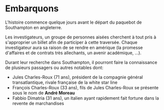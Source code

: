 # Embarquons

L'histoire commence quelque jours avant le départ du paquebot de Southampton en angleterre.

Les investigateurs, un groupe de personnes aisées cherchent à tout pris à s'approprier un billet afin de participer à cette traversée.
Chaque investigateur aura sa raison de se rendre en amérique (la promesse d'affaires et de contrats très allechants, un avenir académique, ...).

Durant leur recherche dans Southampton, il pourront faire la connaissance de plusieurs passagers ou autres notables dont:
- Jules Charles-Roux (71 ans), président de la compagnie général transatlantique, rivale française de la white star line
- François Charles-Roux (33 ans), fils de Jules Charles-Roux se présente sous le nom de **André Moreau**
- Fabbio Dimatria (31 ans), un italien ayant rapidement fait fortune dans la revente de marchandises

